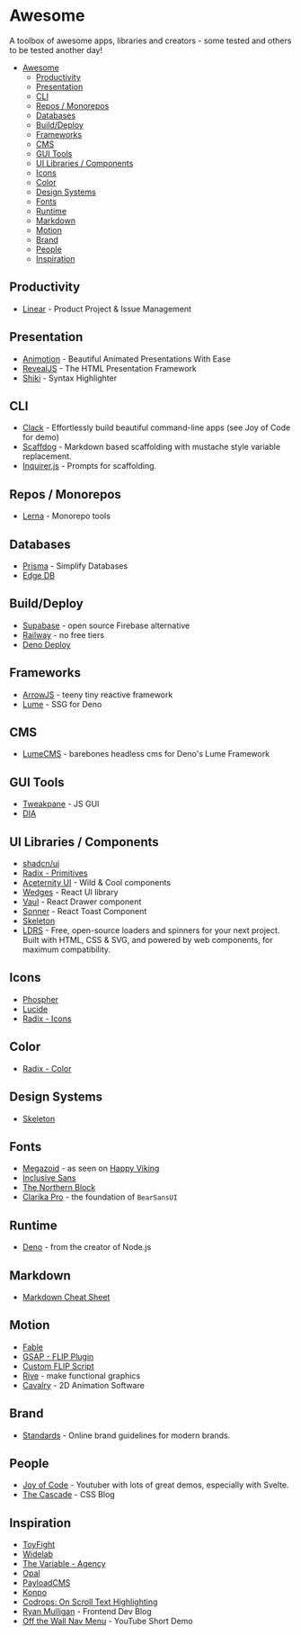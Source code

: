 # Awesome
A toolbox of awesome apps, libraries and creators - some tested and others to be tested another day!

- [Awesome](#awesome)
  - [Productivity](#productivity)
  - [Presentation](#presentation)
  - [CLI](#cli)
  - [Repos / Monorepos](#repos--monorepos)
  - [Databases](#databases)
  - [Build/Deploy](#builddeploy)
  - [Frameworks](#frameworks)
  - [CMS](#cms)
  - [GUI Tools](#gui-tools)
  - [UI Libraries / Components](#ui-libraries--components)
  - [Icons](#icons)
  - [Color](#color)
  - [Design Systems](#design-systems)
  - [Fonts](#fonts)
  - [Runtime](#runtime)
  - [Markdown](#markdown)
  - [Motion](#motion)
  - [Brand](#brand)
  - [People](#people)
  - [Inspiration](#inspiration)


## Productivity
- [Linear](https://linear.app) - Product Project & Issue Management

## Presentation
- [Animotion](https://animotion.pages.dev/) - Beautiful Animated Presentations With Ease
- [RevealJS](https://revealjs.com/) - The HTML Presentation Framework
- [Shiki](https://shiki.matsu.io/) - Syntax Highlighter

## CLI
- [Clack](https://github.com/natemoo-re/clack) - Effortlessly build beautiful command-line apps (see Joy of Code for demo)
- [Scaffdog](https://scaff.dog/) - Markdown based scaffolding with mustache style variable replacement.
- [Inquirer.js](https://github.com/SBoudrias/Inquirer.js) - Prompts for scaffolding.

## Repos / Monorepos
- [Lerna](https://lerna.js.org/) - Monorepo tools

## Databases
- [Prisma](https://www.prisma.io/) - Simplify Databases
- [Edge DB](https://www.edgedb.com/)

## Build/Deploy
- [Supabase](https://supabase.com/) - open source Firebase alternative
- [Railway](https://railway.app/pricing) - no free tiers
- [Deno Deploy](https://deno.com/deploy)

## Frameworks
- [ArrowJS](https://www.arrow-js.com/) - teeny tiny reactive framework
- [Lume](https://lume.land/) - SSG for Deno

## CMS
- [LumeCMS](https://lume.land/cms/) - barebones headless cms for Deno's Lume Framework

## GUI Tools
- [Tweakpane](https://tweakpane.github.io/docs/) - JS GUI
- [DIA](https://tools.dia.tv/index.html)

## UI Libraries / Components
- [shadcn/ui](https://ui.shadcn.com/)
- [Radix - Primitives](https://www.radix-ui.com/primitives)
- [Aceternity UI](https://ui.aceternity.com/components) - Wild & Cool components
- [Wedges](https://www.lemonsqueezy.com/wedges) - React UI library
- [Vaul](https://github.com/emilkowalski/vaul) - React Drawer component
- [Sonner](https://github.com/emilkowalski/sonner) - React Toast Component
- [Skeleton](https://www.skeleton.dev/)
- [LDRS](https://uiball.com/ldrs/) - Free, open-source loaders and spinners for your next project. Built with HTML, CSS & SVG, and powered by web components, for maximum compatibility.

## Icons
- [Phospher](https://phosphoricons.com/)
- [Lucide](https://lucide.dev/)
- [Radix - Icons](https://www.radix-ui.com/icons)

## Color
- [Radix - Color](https://www.radix-ui.com/colors)

## Design Systems
- [Skeleton](https://www.skeleton.dev/docs/variants)

## Fonts
- [Megazoid](https://fonts.adobe.com/fonts/megazoid) - as seen on [Happy Viking](https://live.standards.site/happyviking2023)
- [Inclusive Sans](https://www.oliviaking.com/inclusive-sans)
- [The Northern Block](https://thenorthernblock.co.uk/fonts)
- [Clarika Pro](https://wildedge.design/products/clarika) - the foundation of `BearSansUI`

## Runtime
- [Deno](https://docs.deno.com/runtime/manual) - from the creator of Node.js

## Markdown
- [Markdown Cheat Sheet](https://github.com/adam-p/markdown-here/wiki/Markdown-Cheatsheet)

## Motion
- [Fable](https://create.fable.app)
- [GSAP - FLIP Plugin](https://gsap.com/docs/v3/Plugins/Flip/)
- [Custom FLIP Script](https://github.com/joysofcode/flip-animation-library)
- [Rive](https://rive.app/) - make functional graphics
- [Cavalry](https://cavalry.scenegroup.co/) - 2D Animation Software

[//]: # (## Javascript)

[//]: # (### Vanialla)

[//]: # (### React)

[//]: # (### SolidJS)

[//]: # (### Svelte)

[//]: # (## CSS)

[//]: # (### SCSS)

## Brand
- [Standards](https://standards.site/) - Online brand guidelines for modern brands.

## People
- [Joy of Code](https://github.com/joysofcode) - Youtuber with lots of great demos, especially with Svelte.
- [The Cascade](https://www.csscade.com/) - CSS Blog

## Inspiration
- [ToyFight](https://toyfight.co/)
- [Widelab](https://www.widelab.co/)
- [The Variable - Agency](https://thevariable.com/)
- [Opal](https://opalcamera.com/opal-tadpole)
- [PayloadCMS](https://payloadcms.com/)
- [Konpo](https://www.konpo.studio/)
- [Codrops: On Scroll Text Highlighting](https://tympanus.net/codrops/2024/04/17/some-on-scroll-text-highlight-animations/)
- [Ryan Mulligan](https://ryanmulligan.dev/) - Frontend Dev Blog
- [Off the Wall Nav Menu](https://www.youtube.com/watch?v=O-KSoFq-JyE) - YouTube Short Demo
